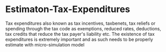 # Estimaton-Tax-Expenditures
Tax expenditures also known as tax incentives, taxbenets, tax reliefs or spending through the tax code as exemptions, reduced rates, deductions, tax credits that reduce the tax payer's liability etc. The existence of tax expenditures is extremely important and as such needs to be properly estimate with micro-simulation model
